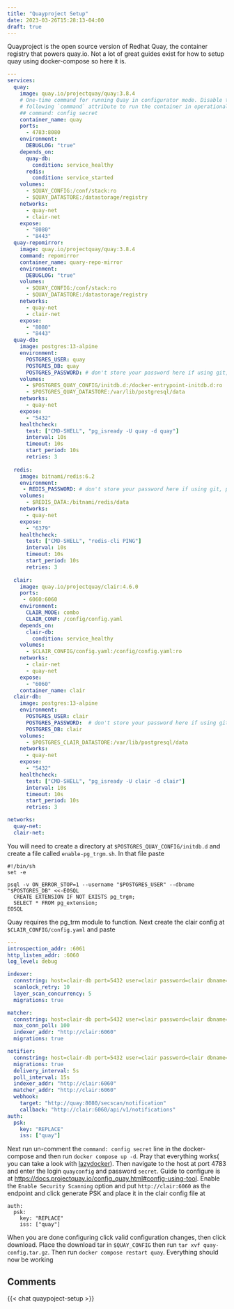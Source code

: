 ```yaml
---
title: "Quayproject Setup"
date: 2023-03-26T15:28:13-04:00
draft: true
---
```

Quayproject is the open source version of Redhat Quay, the container registry that powers quay.io. Not a lot of great guides exist for how to setup quay using docker-compose so here it is.
```yaml
---
services:
  quay:
    image: quay.io/projectquay/quay:3.8.4
    # One-time command for running Quay in configurator mode. Disable the
    # following `command` attribute to run the container in operational mode.
    ## command: config secret
    container_name: quay
    ports:
      - 4783:8080
    environment:
      DEBUGLOG: "true"
    depends_on:
      quay-db:
        condition: service_healthy
      redis:
        condition: service_started
    volumes:
      - $QUAY_CONFIG:/conf/stack:ro
      - $QUAY_DATASTORE:/datastorage/registry
    networks:
      - quay-net
      - clair-net
    expose:
      - "8080"
      - "8443"
  quay-repomirror:
    image: quay.io/projectquay/quay:3.8.4
    command: repomirror
    container_name: quary-repo-mirror
    environment:
      DEBUGLOG: "true"
    volumes:
      - $QUAY_CONFIG:/conf/stack:ro
      - $QUAY_DATASTORE:/datastorage/registry
    networks:
      - quay-net
      - clair-net
    expose:
      - "8080"
      - "8443"   
  quay-db:
    image: postgres:13-alpine
    environment:
      POSTGRES_USER: quay
      POSTGRES_DB: quay
      POSTGRES_PASSWORD: # don't store your password here if using git, place it elsewhere using a env_file
    volumes:
      - $POSTGRES_QUAY_CONFIG/initdb.d:/docker-entrypoint-initdb.d:ro
      - $POSTGRES_QUAY_DATASTORE:/var/lib/postgresql/data
    networks:
      - quay-net
    expose:
      - "5432"
    healthcheck:
      test: ["CMD-SHELL", "pg_isready -U quay -d quay"]
      interval: 10s
      timeout: 10s
      start_period: 10s
      retries: 3
  
  redis:
    image: bitnami/redis:6.2
    environment:
     - REDIS_PASSWORD: # don't store your password here if using git, place it elsewhere using a env_file
    volumes:
      - $REDIS_DATA:/bitnami/redis/data
    networks:
      - quay-net
    expose:
      - "6379"
    healthcheck:
      test: ["CMD-SHELL", "redis-cli PING"]
      interval: 10s
      timeout: 10s
      start_period: 10s
      retries: 3
  
  clair:
    image: quay.io/projectquay/clair:4.6.0
    ports:
     - 6060:6060
    environment:
      CLAIR_MODE: combo
      CLAIR_CONF: /config/config.yaml
    depends_on:
      clair-db:
        condition: service_healthy
    volumes:
      - $CLAIR_CONFIG/config.yaml:/config/config.yaml:ro
    networks:
      - clair-net
      - quay-net
    expose:
      - "6060"
    container_name: clair 
  clair-db:
    image: postgres:13-alpine
    environment:
      POSTGRES_USER: clair
      POSTGRES_PASSWORD:  # don't store your password here if using git, place it elsewhere using a env_file
      POSTGRES_DB: clair
    volumes:
      - $POSTGRES_CLAIR_DATASTORE:/var/lib/postgresql/data
    networks:
      - quay-net
    expose:
      - "5432"
    healthcheck:
      test: ["CMD-SHELL", "pg_isready -U clair -d clair"]
      interval: 10s
      timeout: 10s
      start_period: 10s
      retries: 3

networks:
  quay-net:
  clair-net:
```
You will need to create a directory at ` $POSTGRES_QUAY_CONFIG/initdb.d ` and create a file called ` enable-pg_trgm.sh `. In that file paste 
```shell
#!/bin/sh
set -e

psql -v ON_ERROR_STOP=1 --username "$POSTGRES_USER" --dbname "$POSTGRES_DB" <<-EOSQL
  CREATE EXTENSION IF NOT EXISTS pg_trgm;
  SELECT * FROM pg_extension;
EOSQL

```
Quay requires the pg_trm module to function. Next create the clair config at ` $CLAIR_CONFIG/config.yaml ` and paste 
```yaml
---
introspection_addr: :6061
http_listen_addr: :6060
log_level: debug

indexer:
  connstring: host=clair-db port=5432 user=clair password=clair dbname=clair sslmode=disable
  scanlock_retry: 10
  layer_scan_concurrency: 5
  migrations: true

matcher:
  connstring: host=clair-db port=5432 user=clair password=clair dbname=clair sslmode=disable
  max_conn_poll: 100
  indexer_addr: "http://clair:6060"
  migrations: true

notifier:
  connstring: host=clair-db port=5432 user=clair password=clair dbname=clair sslmode=disable
  migrations: true
  delivery_interval: 5s
  poll_interval: 15s
  indexer_addr: "http://clair:6060"
  matcher_addr: "http://clair:6060"
  webhook:
    target: "http://quay:8080/secscan/notification"
    callback: "http://clair:6060/api/v1/notifications"
auth:
  psk: 
    key: "REPLACE"
    iss: ["quay"]
```
Next run un-comment the `command: config secret` line in the docker-compose and then run `docker compose up -d`. Pray that everything works( you can take a look with [lazydocker](https://github.com/jesseduffield/lazydocker)). Then navigate to the host at port 4783 and enter the login `quayconfig` and password `secret`. Guide to configure is at https://docs.projectquay.io/config_quay.html#config-using-tool. Enable the `Enable Security Scanning` option and put `http://clair:6060` as the endpoint and click generate PSK and place it in the clair config file at 
```
auth:
  psk: 
    key: "REPLACE"
    iss: ["quay"]
```
When you are done configuring click valid configuration changes, then click download. Place the download tar in `$QUAY_CONFIG` then run `tar xvf quay-config.tar.gz`.
Then run `docker compose restart quay`. Everything should now be working
## Comments
{{< chat quaypoject-setup >}}